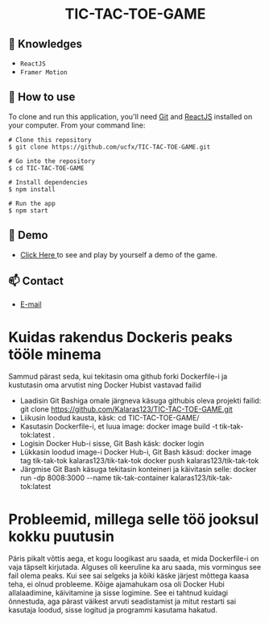 <h1 align="center">TIC-TAC-TOE-GAME</h1>


## :rocket: Knowledges
 - `ReactJS`
 - `Framer Motion`

## :book: How to use
To clone and run this application, you'll need [Git](https://git-scm.com/downloads) and [ReactJS](https://react.dev/) installed on your computer. From your command line:

```
# Clone this repository
$ git clone https://github.com/ucfx/TIC-TAC-TOE-GAME.git

# Go into the repository
$ cd TIC-TAC-TOE-GAME

# Install dependencies
$ npm install

# Run the app
$ npm start
```
## :link: Demo
  - <a target="_blank" href="https://ucfx.github.io/TIC-TAC-TOE-GAME/"> Click Here </a> to see and play by yourself a demo of the game.

## :mailbox: Contact
  - <a target="_blank" href="mailto:ucefhammadi@gmail.com">E-mail</a>

# Kuidas rakendus Dockeris peaks tööle minema
Sammud pärast seda, kui tekitasin oma github forki Dockerfile-i ja kustutasin oma arvutist ning Docker Hubist   vastavad failid
- Laadisin Git Bashiga omale järgneva käsuga githubis oleva projekti failid:
  git clone https://github.com/Kalaras123/TIC-TAC-TOE-GAME.git
- Liikusin loodud kausta, käsk:
  cd TIC-TAC-TOE-GAME/
- Kasutasin Dockerfile-i, et luua image:
  docker image build -t tik-tak-tok:latest .
- Logisin Docker Hub-i sisse, Git Bash käsk:
  docker login
- Lükkasin loodud image-i Docker Hub-i, Git Bash käsud:
  docker image tag tik-tak-tok kalaras123/tik-tak-tok
  docker push kalaras123/tik-tak-tok
- Järgmise Git Bash käsuga tekitasin konteineri ja käivitasin selle:
  docker run -dp 8008:3000 --name tik-tak-container kalaras123/tik-tak-tok:latest

# Probleemid, millega selle töö jooksul kokku puutusin
Päris pikalt võttis aega, et kogu loogikast aru saada, et mida Dockerfile-i on vaja täpselt kirjutada. Alguses oli keeruline ka aru saada, mis vormingus see fail olema peaks. Kui see sai selgeks ja kõiki käske järjest mõttega kaasa teha, ei olnud probleeme.
Kõige ajamahukam osa oli Docker Hubi allalaadimine, käivitamine ja sisse logimine. See ei tahtnud kuidagi õnnestuda, aga pärast väikest arvuti seadistamist ja mitut restarti sai kasutaja loodud, sisse logitud ja programmi kasutama hakatud.